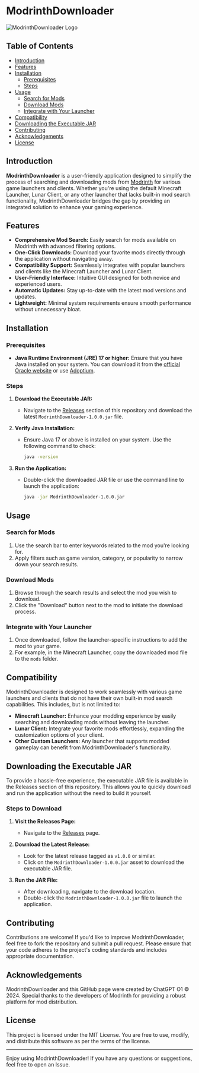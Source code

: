 # ModrinthDownloader

![ModrinthDownloader Logo](path-to-your-logo.png)

## Table of Contents

- [Introduction](#introduction)
- [Features](#features)
- [Installation](#installation)
  - [Prerequisites](#prerequisites)
  - [Steps](#steps)
- [Usage](#usage)
  - [Search for Mods](#search-for-mods)
  - [Download Mods](#download-mods)
  - [Integrate with Your Launcher](#integrate-with-your-launcher)
- [Compatibility](#compatibility)
- [Downloading the Executable JAR](#downloading-the-executable-jar)
- [Contributing](#contributing)
- [Acknowledgements](#acknowledgements)
- [License](#license)

## Introduction

**ModrinthDownloader** is a user-friendly application designed to simplify the process of searching and downloading mods from [Modrinth](https://modrinth.com/) for various game launchers and clients. Whether you're using the default Minecraft Launcher, Lunar Client, or any other launcher that lacks built-in mod search functionality, ModrinthDownloader bridges the gap by providing an integrated solution to enhance your gaming experience.

## Features

- **Comprehensive Mod Search:** Easily search for mods available on Modrinth with advanced filtering options.
- **One-Click Downloads:** Download your favorite mods directly through the application without navigating away.
- **Compatibility Support:** Seamlessly integrates with popular launchers and clients like the Minecraft Launcher and Lunar Client.
- **User-Friendly Interface:** Intuitive GUI designed for both novice and experienced users.
- **Automatic Updates:** Stay up-to-date with the latest mod versions and updates.
- **Lightweight:** Minimal system requirements ensure smooth performance without unnecessary bloat.

## Installation

### Prerequisites

- **Java Runtime Environment (JRE) 17 or higher:** Ensure that you have Java installed on your system. You can download it from the [official Oracle website](https://www.oracle.com/java/technologies/javase-jdk17-downloads.html) or use [Adoptium](https://adoptium.net/).

### Steps

1. **Download the Executable JAR:**
   - Navigate to the [Releases](https://github.com/luiS1q1/ModrinthDownloader/releases/tag/Release) section of this repository and download the latest `ModrinthDownloader-1.0.0.jar` file.

2. **Verify Java Installation:**
   - Ensure Java 17 or above is installed on your system. Use the following command to check:
     ```bash
     java -version
     ```

3. **Run the Application:**
   - Double-click the downloaded JAR file or use the command line to launch the application:
     ```bash
     java -jar ModrinthDownloader-1.0.0.jar
     ```

## Usage

### Search for Mods

1. Use the search bar to enter keywords related to the mod you're looking for.
2. Apply filters such as game version, category, or popularity to narrow down your search results.

### Download Mods

1. Browse through the search results and select the mod you wish to download.
2. Click the "Download" button next to the mod to initiate the download process.

### Integrate with Your Launcher

1. Once downloaded, follow the launcher-specific instructions to add the mod to your game.
2. For example, in the Minecraft Launcher, copy the downloaded mod file to the `mods` folder.

## Compatibility

ModrinthDownloader is designed to work seamlessly with various game launchers and clients that do not have their own built-in mod search capabilities. This includes, but is not limited to:

- **Minecraft Launcher:** Enhance your modding experience by easily searching and downloading mods without leaving the launcher.
- **Lunar Client:** Integrate your favorite mods effortlessly, expanding the customization options of your client.
- **Other Custom Launchers:** Any launcher that supports modded gameplay can benefit from ModrinthDownloader's functionality.

## Downloading the Executable JAR

To provide a hassle-free experience, the executable JAR file is available in the Releases section of this repository. This allows you to quickly download and run the application without the need to build it yourself.

### Steps to Download

1. **Visit the Releases Page:**
   - Navigate to the [Releases](https://github.com/yourusername/ModrinthDownloader/releases) page.

2. **Download the Latest Release:**
   - Look for the latest release tagged as `v1.0.0` or similar.
   - Click on the `ModrinthDownloader-1.0.0.jar` asset to download the executable JAR file.

3. **Run the JAR File:**
   - After downloading, navigate to the download location.
   - Double-click the `ModrinthDownloader-1.0.0.jar` file to launch the application.

## Contributing

Contributions are welcome! If you'd like to improve ModrinthDownloader, feel free to fork the repository and submit a pull request. Please ensure that your code adheres to the project's coding standards and includes appropriate documentation.

## Acknowledgements

ModrinthDownloader and this GitHub page were created by ChatGPT O1 © 2024. Special thanks to the developers of Modrinth for providing a robust platform for mod distribution.

## License

This project is licensed under the MIT License. You are free to use, modify, and distribute this software as per the terms of the license.

---

Enjoy using ModrinthDownloader! If you have any questions or suggestions, feel free to open an Issue.
